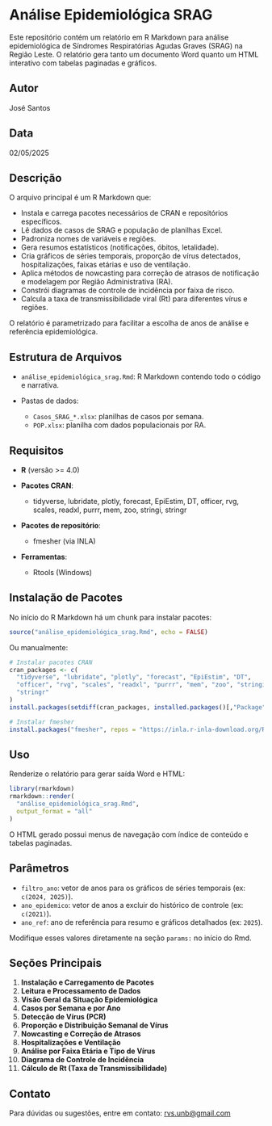 # Análise Epidemiológica SRAG

Este repositório contém um relatório em R Markdown para análise epidemiológica de Síndromes Respiratórias Agudas Graves (SRAG) na Região Leste. O relatório gera tanto um documento Word quanto um HTML interativo com tabelas paginadas e gráficos.

## Autor

José Santos

## Data

02/05/2025

## Descrição

O arquivo principal é um R Markdown que:

* Instala e carrega pacotes necessários de CRAN e repositórios específicos.
* Lê dados de casos de SRAG e população de planilhas Excel.
* Padroniza nomes de variáveis e regiões.
* Gera resumos estatísticos (notificações, óbitos, letalidade).
* Cria gráficos de séries temporais, proporção de vírus detectados, hospitalizações, faixas etárias e uso de ventilação.
* Aplica métodos de nowcasting para correção de atrasos de notificação e modelagem por Região Administrativa (RA).
* Constrói diagramas de controle de incidência por faixa de risco.
* Calcula a taxa de transmissibilidade viral (Rt) para diferentes vírus e regiões.

O relatório é parametrizado para facilitar a escolha de anos de análise e referência epidemiológica.

## Estrutura de Arquivos

* `análise_epidemiológica_srag.Rmd`: R Markdown contendo todo o código e narrativa.
* Pastas de dados:

  * `Casos_SRAG_*.xlsx`: planilhas de casos por semana.
  * `POP.xlsx`: planilha com dados populacionais por RA.

## Requisitos

* **R** (versão >= 4.0)
* **Pacotes CRAN**:

  * tidyverse, lubridate, plotly, forecast, EpiEstim, DT, officer, rvg, scales, readxl, purrr, mem, zoo, stringi, stringr
* **Pacotes de repositório**:

  * fmesher (via INLA)
* **Ferramentas**:

  * Rtools (Windows)

## Instalação de Pacotes

No início do R Markdown há um chunk para instalar pacotes:

```r
source("análise_epidemiológica_srag.Rmd", echo = FALSE)
```

Ou manualmente:

```r
# Instalar pacotes CRAN
cran_packages <- c(
  "tidyverse", "lubridate", "plotly", "forecast", "EpiEstim", "DT",
  "officer", "rvg", "scales", "readxl", "purrr", "mem", "zoo", "stringi",
  "stringr"
)
install.packages(setdiff(cran_packages, installed.packages()[,"Package"]))

# Instalar fmesher
install.packages("fmesher", repos = "https://inla.r-inla-download.org/R/stable")
```

## Uso

Renderize o relatório para gerar saída Word e HTML:

```r
library(rmarkdown)
rmarkdown::render(
  "análise_epidemiológica_srag.Rmd",
  output_format = "all"
)
```

O HTML gerado possui menus de navegação com índice de conteúdo e tabelas paginadas.

## Parâmetros

* `filtro_ano`: vetor de anos para os gráficos de séries temporais (ex: `c(2024, 2025)`).
* `ano_epidemico`: vetor de anos a excluir do histórico de controle (ex: `c(2021)`).
* `ano_ref`: ano de referência para resumo e gráficos detalhados (ex: `2025`).

Modifique esses valores diretamente na seção `params:` no início do Rmd.

## Seções Principais

1. **Instalação e Carregamento de Pacotes**
2. **Leitura e Processamento de Dados**
3. **Visão Geral da Situação Epidemiológica**
4. **Casos por Semana e por Ano**
5. **Detecção de Vírus (PCR)**
6. **Proporção e Distribuição Semanal de Vírus**
7. **Nowcasting e Correção de Atrasos**
8. **Hospitalizações e Ventilação**
9. **Análise por Faixa Etária e Tipo de Vírus**
10. **Diagrama de Controle de Incidência**
11. **Cálculo de Rt (Taxa de Transmissibilidade)**

## Contato

Para dúvidas ou sugestões, entre em contato: [rvs.unb@gmail.com](mailto:rvs.unb@gmail.com)
